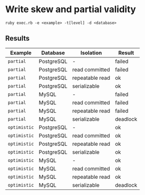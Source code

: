 # Write skew and partial validity

    ruby exec.rb -e <example> -t[level] -d <database>

## Results

| Example      | Database   | Isolation       | Result   |
| ------------ | ---------- | --------------- | ------   |
| `partial`    | PostgreSQL | -               | failed   |
| `partial`    | PostgreSQL | read committed  | failed   |
| `partial`    | PostgreSQL | repeatable read | ok       |
| `partial`    | PostgreSQL | serializable    | ok       |
| `partial`    | MySQL      | -               | failed   |
| `partial`    | MySQL      | read committed  | failed   |
| `partial`    | MySQL      | repeatable read | failed   |
| `partial`    | MySQL      | serializable    | deadlock |
| `optimistic` | PostgreSQL | -               | ok       |
| `optimistic` | PostgreSQL | read committed  | ok       |
| `optimistic` | PostgreSQL | repeatable read | ok       |
| `optimistic` | PostgreSQL | serializable    | ok       |
| `optimistic` | MySQL      | -               | ok       |
| `optimistic` | MySQL      | read committed  | ok       |
| `optimistic` | MySQL      | repeatable read | ok       |
| `optimistic` | MySQL      | serializable    | deadlock |
